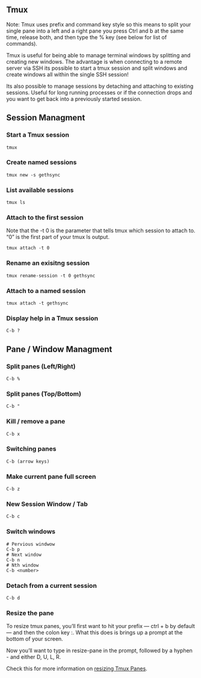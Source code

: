 ## Tmux

Note: Tmux uses prefix and command key style so this means to split your single pane into a left and a right pane you press Ctrl and b at the same time, release both, and then type the % key (see below for list of commands).

Tmux is useful for being able to manage terminal windows by splitting and creating new windows. The advantage is when connecting to a remote server via SSH its possible to start a tmux session and split windows and create windows all within the single SSH session!

Its also possible to manage sessions by detaching and attaching to existing sessions. Useful for long running processes or if the connection drops and you want to get back into a previously started session.

## Session Managment

### Start a Tmux session

```
tmux
```

### Create named sessions

```
tmux new -s gethsync
```

### List available sessions

```
tmux ls
```

### Attach to the first session

Note that the -t 0 is the parameter that tells tmux which session to attach to. “0” is the first part of your tmux ls output.

```
tmux attach -t 0
```

### Rename an exisitng session

```
tmux rename-session -t 0 gethsync
```

### Attach to a named session

```
tmux attach -t gethsync
```

### Display help in a Tmux session

```
C-b ?
```

## Pane / Window Managment

### Split panes (Left/Right)

```
C-b %
```

### Split panes (Top/Bottom)

```
C-b "
```

### Kill / remove a pane

```
C-b x
```

### Switching panes

```
C-b (arrow keys)
```

### Make current pane full screen

```
C-b z
```

### New Session Window / Tab

```
C-b c
```

### Switch windows

```
# Pervious windwow
C-b p
# Next window
C-b n
# Nth window
C-b <number>
```

### Detach from a current session

```
C-b d
```

### Resize the pane

 To resize tmux panes, you’ll first want to hit your prefix — ctrl + b by default — and then the colon key :. What this does is brings up a prompt at the bottom of your screen.

 Now you’ll want to type in resize-pane in the prompt, followed by a hyphen - and either D, U, L, R.

 Check this for more information on [resizing Tmux Panes](https://michaelsoolee.com/resize-tmux-panes/#:~:text=To%20resize%20tmux%20panes%2C%20you,%2C%20U%2C%20L%2C%20R%20.).

